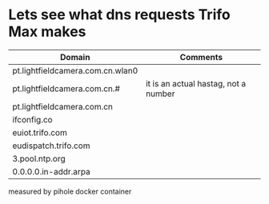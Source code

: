 # Lets see what dns requests Trifo Max makes

|Domain                             |Comments                               |
|-----------------------------------|---------------------------------------|
|pt.lightfieldcamera.com.cn.wlan0   |                                       |
|pt.lightfieldcamera.com.cn.#       |it is an actual hastag, not a number   |
|pt.lightfieldcamera.com.cn         |                                       |
|ifconfig.co                        |                                       |
|euiot.trifo.com                    |                                       |
|eudispatch.trifo.com               |                                       |
|3.pool.ntp.org                     |                                       |
|0.0.0.0.in-addr.arpa               |                                       |

measured by pihole docker container